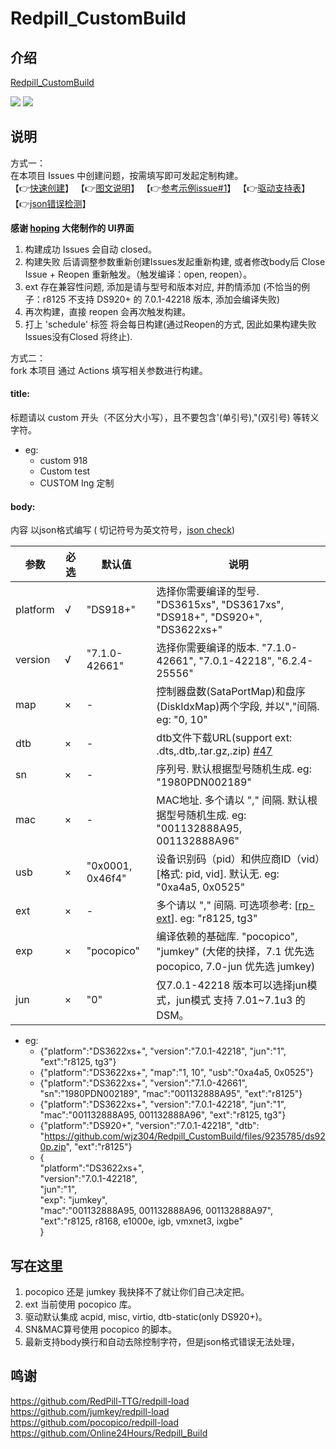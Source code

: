 # Redpill_CustomBuild

## 介绍  
[Redpill_CustomBuild](https://github.com/wjz304/Redpill_CustomBuild)

[![](https://img.shields.io/github/issues-closed-raw/wjz304/Redpill_CustomBuild/custom?label=定制成功)](https://github.com/wjz304/Redpill_CustomBuild/issues?q=is%3Aissue+is%3Aclosed+label%3Acustom)
[![](https://img.shields.io/github/issues-raw/wjz304/Redpill_CustomBuild/custom?label=定制失败)](https://github.com/wjz304/Redpill_CustomBuild/issues?q=is%3Aopen+is%3Aissue+label%3Acustom)

## 说明  
方式一：  
在本项目 Issues 中创建问题，按需填写即可发起定制构建。  
【👉[快速创建](https://wjz304.github.io)】 【👉[图文说明](https://github.com/wjz304/Redpill_CustomBuild/blob/main/guide/Issues.md)】 【👉[参考示例issue#1](https://github.com/wjz304/Redpill_CustomBuild/issues/1)】  【👉[驱动支持表](https://xpenology.com/forum/topic/4980-gt-hardware-supported-list-for-dsm-52-lt/)】  【👉[json错误检测](https://json-online.com/check/)】  

__感谢 [hoping](https://github.com/htmambo) 大佬制作的 UI界面__  

1. 构建成功 Issues 会自动 closed。  
2. 构建失败 后请调整参数重新创建Issues发起重新构建, 或者修改body后 Close Issue + Reopen 重新触发。（触发编译：open, reopen）。  
3. ext 存在兼容性问题, 添加是请与型号和版本对应, 并酌情添加 (不恰当的例子：r8125 不支持 DS920+ 的 7.0.1-42218 版本, 添加会编译失败)  
4. 再次构建，直接 reopen 会再次触发构建。
5. 打上 'schedule' 标签 将会每日构建(通过Reopen的方式, 因此如果构建失败Issues没有Closed 将终止).  


方式二：   
fork 本项目 通过 Actions 填写相关参数进行构建。



#### title:
标题请以 custom 开头（不区分大小写），且不要包含'(单引号),"(双引号) 等转义字符。
- eg:
  - custom 918
  - Custom test
  - CUSTOM Ing 定制
  
#### body:
内容 以json格式编写 ( 切记符号为英文符号，[json check](https://json-online.com/check/))

参数      | 必选  |     默认值     | 说明  
----------|------|----------------|---------
platform  | √    |"DS918+"        | 选择你需要编译的型号. "DS3615xs", "DS3617xs", "DS918+", "DS920+", "DS3622xs+"  
version   | √    |"7.1.0-42661"   | 选择你需要编译的版本. "7.1.0-42661", "7.0.1-42218", "6.2.4-25556"  
map       | ×    |-               | 控制器盘数(SataPortMap)和盘序(DiskIdxMap)两个字段, 并以","间隔. eg: "0, 10"  
dtb       | ×    |-               | dtb文件下载URL(support ext: .dts,.dtb,.tar.gz,.zip) [#47](https://github.com/wjz304/Redpill_CustomBuild/issues/47)
sn        | ×    |-               | 序列号. 默认根据型号随机生成. eg: "1980PDN002189" 
mac       | ×    |-               | MAC地址. 多个请以 "," 间隔. 默认根据型号随机生成. eg: "001132888A95, 001132888A96"  
usb       | ×    |"0x0001, 0x46f4"| 设备识别码（pid）和供应商ID（vid）[格式: pid, vid]. 默认无.  eg: "0xa4a5, 0x0525"  
ext       | ×    |-               | 多个请以 "," 间隔. 可选项参考: [[rp-ext](https://raw.githubusercontent.com/pocopico/rp-ext/main/exts)]. eg: "r8125, tg3"  
exp       | ×    |"pocopico"      | 编译依赖的基础库. "pocopico", "jumkey" (大佬的抉择，7.1 优先选 pocopico, 7.0-jun 优先选 jumkey)
jun       | ×    |"0"             | 仅7.0.1-42218 版本可以选择jun模式，jun模式 支持 7.01~7.1u3 的 DSM。

- eg:
  - {"platform":"DS3622xs+", "version":"7.0.1-42218", "jun":"1", "ext":"r8125, tg3"}  
  - {"platform":"DS3622xs+", "map":"1, 10", "usb":"0xa4a5, 0x0525"}  
  - {"platform":"DS3622xs+", "version":"7.1.0-42661", "sn":"1980PDN002189", "mac":"001132888A95", "ext":"r8125"}  
  - {"platform":"DS3622xs+", "version":"7.0.1-42218", "jun":"1", "mac":"001132888A95, 001132888A96", "ext":"r8125, tg3"}  
  - {"platform":"DS920+", "version":"7.0.1-42218", "dtb": "https://github.com/wjz304/Redpill_CustomBuild/files/9235785/ds920p.zip", "ext":"r8125"}  
  - {  
      "platform":"DS3622xs+",  
      "version":"7.0.1-42218",  
      "jun":"1",  
      "exp": "jumkey",  
      "mac":"001132888A95, 001132888A96, 001132888A97",  
      "ext":"r8125, r8168, e1000e, igb, vmxnet3, ixgbe"  
    }  
  
## 写在这里
1. pocopico 还是 jumkey 我抉择不了就让你们自己决定把。
2. ext 当前使用 pocopico 库。
3. 驱动默认集成 acpid, misc, virtio, dtb-static(only DS920+)。
4. SN&MAC算号使用 pocopico 的脚本。
5. 最新支持body换行和自动去除控制字符，但是json格式错误无法处理，


## 鸣谢
https://github.com/RedPill-TTG/redpill-load  
https://github.com/jumkey/redpill-load  
https://github.com/pocopico/redpill-load  
https://github.com/Online24Hours/Redpill_Build  

